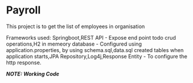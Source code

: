 # Payroll
This project is to get the list of employees in organisation

Frameworks used: 
Springboot,REST API - Expose end point todo crud operations,H2 in memeory database - Configured using application.properties, by using schema.sql,data.sql created tables when application starts,JPA Repository,Log4j,Response Entity - To configure the http response. 


***NOTE: Working Code***



